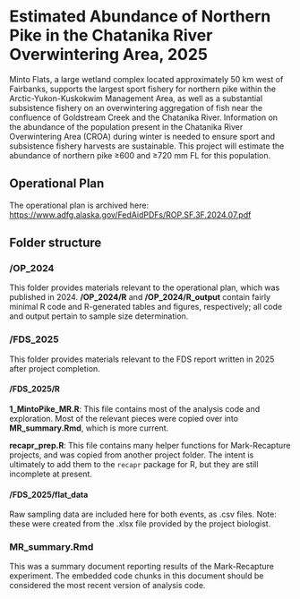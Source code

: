 # Estimated Abundance of Northern Pike in the Chatanika River Overwintering Area, 2025

Minto Flats, a large wetland complex located approximately 50 km west of 
Fairbanks, supports the largest sport fishery for northern pike within the 
Arctic-Yukon-Kuskokwim Management Area, as well as a substantial subsistence 
fishery on an overwintering aggregation of fish near the confluence of Goldstream 
Creek and the Chatanika River. Information on the abundance of the population 
present in the Chatanika River Overwintering Area (CROA) during winter is needed 
to ensure sport and subsistence fishery harvests are sustainable. This project 
will estimate the abundance of northern pike ≥600 and ≥720 mm FL for this population.

## Operational Plan

The operational plan is archived here:
https://www.adfg.alaska.gov/FedAidPDFs/ROP.SF.3F.2024.07.pdf

## Folder structure

### /OP_2024

This folder provides materials relevant to the operational plan, which was published 
in 2024.  **/OP_2024/R** and **/OP_2024/R_output** contain fairly minimal R code 
and R-generated tables and figures, respectively; all code and output pertain to
sample size determination.

### /FDS_2025

This folder provides materials relevant to the FDS report written in 2025 after 
project completion.

#### /FDS_2025/R

**1_MintoPike_MR.R**: This file contains most of the analysis code and exploration.
Most of the relevant pieces were copied over into **MR_summary.Rmd**, which is
more current.

**recapr_prep.R**: This file contains many helper functions for Mark-Recapture 
projects, and was copied from another project folder.  The intent is ultimately
to add them to the `recapr` package for R, but they are still incomplete at present.

#### /FDS_2025/flat_data

Raw sampling data are included here for both events, as .csv files.  Note: these 
were created from the .xlsx file provided by the project biologist.

### MR_summary.Rmd 

This was a summary document reporting results of the Mark-Recapture experiment.
The embedded code chunks in this document should be considered the most recent
version of analysis code.
